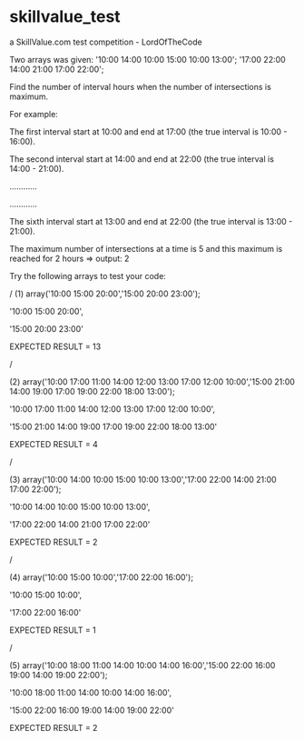 # skillvalue_test
a SkillValue.com test competition - LordOfTheCode

Two arrays was given:
'10:00 14:00 10:00 15:00 10:00 13:00';
'17:00 22:00 14:00 21:00 17:00 22:00';

Find the number of interval hours when the number of intersections is maximum.

For example:

The first interval start at 10:00 and end at 17:00 (the true interval is 10:00 - 16:00).

The second interval start at 14:00 and end at 22:00 (the true interval is 14:00 - 21:00).

…………

…………

The sixth interval start at 13:00 and end at 22:00 (the true interval is 13:00 - 21:00).

The maximum number of intersections at a time is 5 and this maximum is reached for 2 hours => output: 2


 
Try the following arrays to test your code:

/
(1)
array('10:00 15:00 20:00','15:00 20:00 23:00');

'10:00 15:00 20:00',

'15:00 20:00 23:00'

EXPECTED RESULT = 13

/

(2)
array('10:00 17:00 11:00 14:00 12:00 13:00 17:00 12:00 10:00','15:00 21:00 14:00 19:00 17:00 19:00 22:00 18:00 13:00');

'10:00 17:00 11:00 14:00 12:00 13:00 17:00 12:00 10:00',

'15:00 21:00 14:00 19:00 17:00 19:00 22:00 18:00 13:00'

EXPECTED RESULT = 4

/

(3)
array('10:00 14:00 10:00 15:00 10:00 13:00','17:00 22:00 14:00 21:00 17:00 22:00');

'10:00 14:00 10:00 15:00 10:00 13:00',

'17:00 22:00 14:00 21:00 17:00 22:00'

EXPECTED RESULT = 2

/

(4)
array('10:00 15:00 10:00','17:00 22:00 16:00');

'10:00 15:00 10:00',

'17:00 22:00 16:00'

EXPECTED RESULT = 1

/

(5)
array('10:00 18:00 11:00 14:00 10:00 14:00 16:00','15:00 22:00 16:00 19:00 14:00 19:00 22:00');

'10:00 18:00 11:00 14:00 10:00 14:00 16:00',

'15:00 22:00 16:00 19:00 14:00 19:00 22:00'

EXPECTED RESULT = 2

